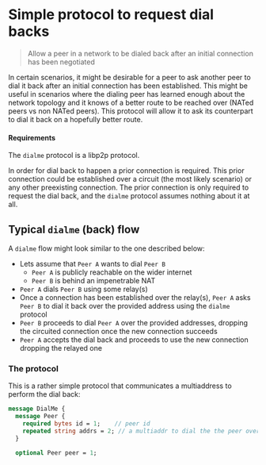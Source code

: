 # Simple protocol to request dial backs

> Allow a peer in a network to be dialed back after an initial connection has been negotiated

In certain scenarios, it might be desirable for a peer to ask another peer to dial it back after an initial connection has been established. This might be useful in scenarios where the dialing peer has learned enough about the network topology and it knows of a better route to be reached over (NATed peers vs non NATed peers). This protocol will allow it to ask its counterpart to dial it back on a hopefully better route.

#### Requirements

The `dialme` protocol is a libp2p protocol.

In order for dial back to happen a prior connection is required. This prior connection could be established over a circuit (the most likely scenario) or any other preexisting connection. The prior connection is only required to request the dial back, and the `dialme` protocol assumes nothing about it at all.

## Typical `dialme` (back) flow

A `dialme` flow might look similar to the one described below:

- Lets assume that `Peer A` wants to dial `Peer B`
  - `Peer A` is publicly reachable on the wider internet
  - `Peer B` is behind an impenetrable NAT
- `Peer A` dials `Peer B` using some relay(s)
- Once a connection has been established over the relay(s), `Peer A` asks `Peer B` to dial it back over the provided address using the `dialme` protocol
- `Peer B` proceeds to dial `Peer A` over the provided addresses, dropping the circuited connection once the new connection succeeds
- `Peer A` accepts the dial back and proceeds to use the new connection dropping the relayed one

### The protocol

This is a rather simple protocol that communicates a multiaddress to perform the dial back:

```protobuf
message DialMe {
  message Peer {
    required bytes id = 1;    // peer id
    repeated string addrs = 2; // a multiaddr to dial the the peer over
  }

  optional Peer peer = 1;
```
